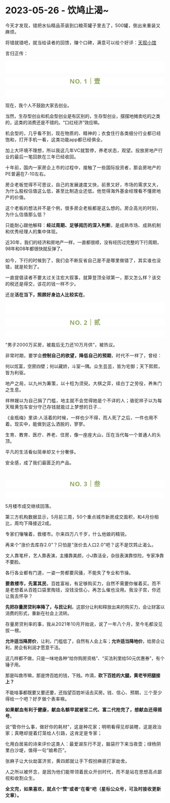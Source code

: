 # 2023-05-26 - 饮鸠止渴~

<p style="visibility: visible;"><span style="letter-spacing: 0.034em; visibility: visible;">今天</span><span style="letter-spacing: 0.034em; visibility: visible;">才发现，错把水仙精品茶装到口粮茶</span><span style="letter-spacing: 0.034em; visibility: visible;">罐子</span><span style="letter-spacing: 0.034em; visibility: visible;">里去了，500罐，</span><span style="letter-spacing: 0.034em; visibility: visible;">倒</span><span style="letter-spacing: 0.034em; visibility: visible;">出来重装又麻烦。</span></p><p style="visibility: visible;"><span style="letter-spacing: 0.034em; visibility: visible;"></span><span style="letter-spacing: 0.034em; visibility: visible;">将错就错吧，就当给</span><span style="letter-spacing: 0.034em; visibility: visible;">读者的回馈</span><span style="letter-spacing: 0.034em; visibility: visible;">，</span><span style="letter-spacing: 0.034em; visibility: visible;">赚个口碑，满意可以给个好评</span><span style="letter-spacing: 0.034em; visibility: visible;">：</span><a class="weapp_text_link js_weapp_entry wx_tap_link js_wx_tap_highlight" data-miniprogram-appid="wx2e9d304ca0c18079" data-miniprogram-path="pages/home/dashboard/index" data-miniprogram-nickname="天叙小馆" href="" data-miniprogram-type="text" data-miniprogram-servicetype="" style="letter-spacing: 0.034em; visibility: visible;">天叙小馆</a></p><p style="visibility: visible;"><span style="letter-spacing: 0.034em; visibility: visible;">言归正传：<br style="visibility: visible;"></span></p><p style="outline: 0px;font-family: system-ui, -apple-system, BlinkMacSystemFont, &quot;Helvetica Neue&quot;, &quot;PingFang SC&quot;, &quot;Hiragino Sans GB&quot;, &quot;Microsoft YaHei UI&quot;, &quot;Microsoft YaHei&quot;, Arial, sans-serif;letter-spacing: 0.544px;white-space: normal;background-color: rgb(255, 255, 255);visibility: visible;"><br style="outline: 0px;visibility: visible;"><br style="outline: 0px;visibility: visible;"></p><p style="outline: 0px;letter-spacing: 0.544px;white-space: normal;color: rgb(34, 34, 34);font-family: -apple-system-font, system-ui, &quot;Helvetica Neue&quot;, &quot;PingFang SC&quot;, &quot;Hiragino Sans GB&quot;, &quot;Microsoft YaHei UI&quot;, &quot;Microsoft YaHei&quot;, Arial, sans-serif;background-color: rgb(255, 255, 255);text-align: center;visibility: visible;"><span style="outline: 0px;font-weight: bold;line-height: 25px;color: rgb(149, 169, 103);font-size: 20px;visibility: visible;">NO. 1｜壹</span></p><p style="outline: 0px;letter-spacing: 0.544px;white-space: normal;color: rgb(34, 34, 34);font-family: -apple-system-font, system-ui, &quot;Helvetica Neue&quot;, &quot;PingFang SC&quot;, &quot;Hiragino Sans GB&quot;, &quot;Microsoft YaHei UI&quot;, &quot;Microsoft YaHei&quot;, Arial, sans-serif;background-color: rgb(255, 255, 255);text-align: center;visibility: visible;"><span style="outline: 0px;font-weight: bold;line-height: 25px;color: rgb(149, 169, 103);font-size: 20px;visibility: visible;"><br style="outline: 0px;visibility: visible;"></span></p><p style="visibility: visible;">现在，我个人不鼓励大家去创业。<br style="visibility: visible;"></p><p style="visibility: visible;">当然，生存型创业和机会型创业是有区别的，生存型创业，摆摆地摊卖吃的之类的，这类的消费还是不错的。“口红经济”效应嘛。</p><p style="visibility: visible;"><span style="letter-spacing: 0.034em; visibility: visible;">机会型的，几乎看不到，现在物质的、精神的；衣食住行各类细分行业都已经饱和，打开手机一看，这类功能app都已经俱全。<br style="visibility: visible;"></span></p><p style="visibility: visible;"><span style="letter-spacing: 0.034em; visibility: visible;">加上大环境不理想，所以我这几年VC就暂停，养老状态，观望。</span><span style="letter-spacing: 0.034em; visibility: visible;">投放</span><span style="letter-spacing: 0.034em; visibility: visible;">房地产行业的</span><span style="letter-spacing: 0.034em; visibility: visible;">最后一笔回款在</span><span style="letter-spacing: 0.034em; visibility: visible;">三</span><span style="letter-spacing: 0.034em; visibility: visible;">年</span><span style="letter-spacing: 0.034em; visibility: visible;">已经收回</span><span style="letter-spacing: 0.034em; visibility: visible;">。</span></p><p style="visibility: visible;"><span style="letter-spacing: 0.034em; visibility: visible;">十年前，国内一家房企上市的过程中，接触了一些国际投资者，那会房地产的PE普遍在7-10左右。</span></p><p style="visibility: visible;"><span style="letter-spacing: 0.034em; visibility: visible;">房企老板觉得不可思议，自己的发展速度又快，前景又好，市场的需求又大，为什么股权估值这么低，甚至比制造业还低。他觉得海外基金经理看不懂房地产的价值。</span></p><p style="visibility: visible;"><span style="letter-spacing: 0.034em; visibility: visible;">这个老板的想法并不是个例，很多房企老板都是这么想的。</span><span style="letter-spacing: 0.034em; visibility: visible;">房企</span><span style="letter-spacing: 0.034em; visibility: visible;">高光的时刻</span><span style="letter-spacing: 0.034em; visibility: visible;">，</span><span style="letter-spacing: 0.034em; visibility: visible;">为什么估值</span><span style="letter-spacing: 0.034em; visibility: visible;">那么低？</span></p><p style="visibility: visible;"><span style="letter-spacing: 0.034em; visibility: visible;">只能耐心跟他解释：<strong style="visibility: visible;">经过周期、足够阅历的深入判断</strong>，是成熟市场、成熟机制和优秀经理人的集中体现。</span></p><p style="visibility: visible;">近30年，我们的经济和房地产一样，一直都很顺，没有经历过完整的下行周期，98年和08年都很快就反弹了。<br style="visibility: visible;"><span style="letter-spacing: 0.034em; visibility: visible;"><br style="visibility: visible;">如今，下行的时候到了，我们会不断反省自己是不是哪里做错了，其实谁也没错，就是轮到了。</span></p><p style="visibility: visible;"><span style="letter-spacing: 0.034em; visibility: visible;">一直提倡读者不要太过关注宏大叙事，就算登顶全球第一，那又怎么样？该交的税还是得交，该花的钱一样不少。</span></p><p><span style="letter-spacing: 0.034em;">还是<strong>活在当下，照顾好身边人比较实在</strong>。</span><span style="letter-spacing: 0.034em;"></span></p><p style="outline: 0px;font-family: system-ui, -apple-system, BlinkMacSystemFont, &quot;Helvetica Neue&quot;, &quot;PingFang SC&quot;, &quot;Hiragino Sans GB&quot;, &quot;Microsoft YaHei UI&quot;, &quot;Microsoft YaHei&quot;, Arial, sans-serif;letter-spacing: 0.544px;white-space: normal;background-color: rgb(255, 255, 255);visibility: visible;"><br style="outline: 0px;visibility: visible;"><br style="outline: 0px;visibility: visible;"></p><p style="outline: 0px;letter-spacing: 0.544px;white-space: normal;color: rgb(34, 34, 34);font-family: -apple-system-font, system-ui, &quot;Helvetica Neue&quot;, &quot;PingFang SC&quot;, &quot;Hiragino Sans GB&quot;, &quot;Microsoft YaHei UI&quot;, &quot;Microsoft YaHei&quot;, Arial, sans-serif;background-color: rgb(255, 255, 255);text-align: center;visibility: visible;"><span style="outline: 0px;font-weight: bold;line-height: 25px;color: rgb(149, 169, 103);font-size: 20px;visibility: visible;">NO. 2｜贰</span></p><p style="outline: 0px;letter-spacing: 0.544px;white-space: normal;color: rgb(34, 34, 34);font-family: -apple-system-font, system-ui, &quot;Helvetica Neue&quot;, &quot;PingFang SC&quot;, &quot;Hiragino Sans GB&quot;, &quot;Microsoft YaHei UI&quot;, &quot;Microsoft YaHei&quot;, Arial, sans-serif;background-color: rgb(255, 255, 255);text-align: center;visibility: visible;"><br></p><p style="letter-spacing: 0.578px;white-space: normal;"><span style="letter-spacing: 0.034em;">“男子2000万买房，被裁后无力还10万月供”，被热议。</span><span style="letter-spacing: 0.578px;"></span></p><p style="white-space: normal;letter-spacing: 0.578px;"><span style="letter-spacing: 0.578px;">非常时期，要学会<strong>控制自己的欲望，降低自己的预期</strong>，时代不一样了，曾经：</span></p><p>何以炫富，空房四壁；何以藏娇，斗室一隅。<span style="letter-spacing: 0.034em;">众生芸芸，皆为宅御；天下熙熙，皆为利驱。</span></p><p style="white-space: normal;letter-spacing: 0.578px;"><span style="letter-spacing: 0.578px;">地产之局，以九州为筹策，以十稔为须臾。</span><span style="letter-spacing: 0.578px;">大棋之弈，续白丁之劳役，养朱门之生息。</span></p><p style="white-space: normal;letter-spacing: 0.578px;"><span style="letter-spacing: 0.578px;"><span style="letter-spacing: 0.578px;">祥林嫂以为自己捐了门槛，地主就不会觉得她是个不详的人；</span><span style="letter-spacing: 0.578px;">骆驼祥子以为每天租黄包车安分守己存钱就能过上梦想的日子…</span></span></p><p style="letter-spacing: 0.578px;white-space: normal;"><span style="letter-spacing: 0.034em;">《金瓶梅》里讲:人活着的时候，一样也少不得，而人死了之后，一件也用不着。</span><span style="letter-spacing: 0.034em;">现实中，能做到这么洒脱的，寥寥</span><span style="letter-spacing: 0.034em;">。</span></p><p style="letter-spacing: 0.578px;white-space: normal;"><span style="letter-spacing: 0.034em;">生育、教育、医疗、养老、住房，像一座座大山，压在当代每一个普通人的头顶。</span></p><p style="letter-spacing: 0.578px;white-space: normal;"><span style="letter-spacing: 0.034em;">平凡的生活看似简单却又十分奢侈。</span></p><p style="letter-spacing: 0.578px;white-space: normal;"><span style="letter-spacing: 0.034em;">安全感，成了我们最匮乏的产品。</span></p><p><span style="letter-spacing: 0.034em;"><br></span></p><p style="white-space: normal;outline: 0px;letter-spacing: 0.544px;color: rgb(34, 34, 34);font-family: -apple-system-font, system-ui, &quot;Helvetica Neue&quot;, &quot;PingFang SC&quot;, &quot;Hiragino Sans GB&quot;, &quot;Microsoft YaHei UI&quot;, &quot;Microsoft YaHei&quot;, Arial, sans-serif;background-color: rgb(255, 255, 255);text-align: center;visibility: visible;"><span style="outline: 0px;font-weight: bold;line-height: 25px;color: rgb(149, 169, 103);font-size: 20px;visibility: visible;">NO. 3｜叁</span></p><p style="white-space: normal;outline: 0px;letter-spacing: 0.544px;color: rgb(34, 34, 34);font-family: -apple-system-font, system-ui, &quot;Helvetica Neue&quot;, &quot;PingFang SC&quot;, &quot;Hiragino Sans GB&quot;, &quot;Microsoft YaHei UI&quot;, &quot;Microsoft YaHei&quot;, Arial, sans-serif;background-color: rgb(255, 255, 255);text-align: center;visibility: visible;"><br></p><p><span style="letter-spacing: 0.034em;">5月楼市成交继续回落。</span></p><p><span style="letter-spacing: 0.034em;">第三方机构数据显示，5月前三周，50个重点城市新房成交面积，和4月份相比，周均下降接近2成。</span></p><p><span style="letter-spacing: 0.034em;">专家们嚷嚷着，救楼市。<span style="letter-spacing: 0.578px;">尔来四万八千岁，什么他娘的精锐。</span></span></p><p><span style="letter-spacing: 0.034em;">再来个“涨价去库存2.0”？只怕是“涨价去人口2.0”吧？</span><span style="letter-spacing: 0.034em;">这不是</span><span style="letter-spacing: 0.034em;">饮鸩止渴</span><span style="letter-spacing: 0.034em;">么</span><span style="letter-spacing: 0.034em;">。</span></p><p><span style="letter-spacing: 0.578px;">文人靠笔杆，</span>艺人靠表演，主播靠美颜，小J靠活全，杂技表演靠惊险，专家净靠不要脸。</p><p><span style="letter-spacing: 0.034em;">各行各业都有门道，一姿一势都要风骚，</span><span style="letter-spacing: 0.034em;">不能失了</span><span style="letter-spacing: 0.034em;">专业和</span><span style="letter-spacing: 0.034em;">节操。</span></p><p><strong><span style="letter-spacing: 0.034em;">要救楼市，先富其民</span></strong><span style="letter-spacing: 0.034em;">，百姓富裕，有足够购买力，自然不需要你催着买。而不是老想着从百姓口袋里掏钱，没钱没信心，再怎么催也没用。我没子宫，你还让我去怀孕？<br></span></p><p><strong>先把存量房贷利率降</strong><strong>了，与民让利</strong>，这部分让利和释放出来的购买力，会让财富以消费的形式，重新在社会上流转。</p><p><span style="letter-spacing: 0.034em;">存量房贷利率的事，我从2021年10月开始说，说了一年八个月，至今毛都没见拔一根。</span></p><p><strong>允许适当降房价</strong>，让利，门槛低了，自然有人会上车；<strong>允</strong><strong>许适当降地价</strong>，给房企让利，房企有利润才愿意干活。</p><p>这几样都不做，只是一味地各种“给你购房资格”、“买法利里给50元优惠券”，有个锤子用。<span style="letter-spacing: 0.034em;"><br></span></p><p>那是叫救市嘛，那是馋百姓的钱，下贱。咋滴，<strong>砍下百姓的大腿，黄老爷把腿接上？</strong></p><p>不能啥事都既要又要还要，还指望百姓听话去买房。<span style="letter-spacing: 0.034em;">钱、信心、预期，</span><span style="letter-spacing: 0.034em;">三个至少</span><span style="letter-spacing: 0.034em;">得给一个吧？好歹做个表率嘛。</span><span style="letter-spacing: 0.034em;"></span></p><p><strong><span style="letter-spacing: 0.578px;">如果献血有利于健康，献血名额早就被官二代、富二代抢完了，想献血还得摇号</span></strong><span style="letter-spacing: 0.578px;">。</span></p><p><span style="letter-spacing: 0.578px;">说“管你什么事，做好你的耗材”，这是种花家；明明看得见却装瞎，这是政治家；真瞎却提着灯笼给人引路，这肯定是专家；</span><span style="letter-spacing: 0.034em;"></span></p><p><span style="letter-spacing: 0.034em;">化用白居易的诗来评价这类人：最爱湖东行不足，脑袋拧下来当夜壶；绿杨阴里白沙堤，值得一句“娘希匹”。</span><span style="letter-spacing: 0.578px;"></span></p><p><span style="letter-spacing: 0.034em;"><span style="letter-spacing: 0.578px;"><span style="letter-spacing: 0.578px;">张麻子让大伙劫富济贫，黄四郎就让手下假扮麻匪打家劫舍</span><span style="letter-spacing: 0.578px;">。</span></span></span></p><p style="outline: 0px;font-family: system-ui, -apple-system, BlinkMacSystemFont, &quot;Helvetica Neue&quot;, &quot;PingFang SC&quot;, &quot;Hiragino Sans GB&quot;, &quot;Microsoft YaHei UI&quot;, &quot;Microsoft YaHei&quot;, Arial, sans-serif;letter-spacing: 0.544px;white-space: normal;background-color: rgb(255, 255, 255);visibility: visible;"><span style="letter-spacing: 0.578px;">人之所以被怀念，是因为他们能带领着民众开创时代，而不是站在思想高点鄙视和收割众生。</span></p><p style="outline: 0px; font-family: system-ui, -apple-system, BlinkMacSystemFont, &quot;Helvetica Neue&quot;, &quot;PingFang SC&quot;, &quot;Hiragino Sans GB&quot;, &quot;Microsoft YaHei UI&quot;, &quot;Microsoft YaHei&quot;, Arial, sans-serif; letter-spacing: 0.544px; white-space: normal; background-color: rgb(255, 255, 255); visibility: visible; margin-bottom: 0px;"><span style="letter-spacing: 0.578px;"><strong style="outline: 0px;font-family: system-ui, -apple-system, BlinkMacSystemFont, &quot;Helvetica Neue&quot;, &quot;PingFang SC&quot;, &quot;Hiragino Sans GB&quot;, &quot;Microsoft YaHei UI&quot;, &quot;Microsoft YaHei&quot;, Arial, sans-serif;letter-spacing: 0.544px;white-space: normal;background-color: rgb(255, 255, 255);color: rgb(34, 34, 34);font-size: 16px;"><span style="outline: 0px;font-size: 14px;">全文完，如果喜欢，就点个“赞”或者“在看”吧（星标公众号，可及时接收更新文章）。</span></strong></span></p><p style="display: none;"><mp-style-type data-value="3"></mp-style-type></p>